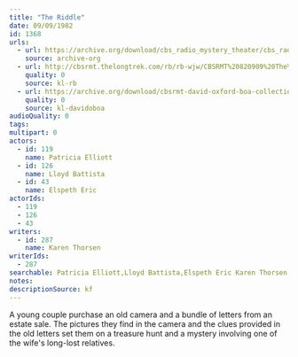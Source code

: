 ```yaml
---
title: "The Riddle"
date: 09/09/1982
id: 1368
urls: 
  - url: https://archive.org/download/cbs_radio_mystery_theater/cbs_radio_mystery_theater-1351-1399.zip/cbs_radio_mystery_theater-1351-1399%2Fcbsrmt_1368_the_riddle.mp3
    source: archive-org
  - url: http://cbsrmt.thelongtrek.com/rb/rb-wjw/CBSRMT%20820909%20The%20Riddle_wjw.mp3
    quality: 0
    source: kl-rb
  - url: https://archive.org/download/cbsrmt-david-oxford-boa-collection/CBSRMT-820909-1368-The-Riddle-(128-48)_WBBM-JE-{BoA}.mp3
    quality: 0
    source: kl-davidoboa
audioQuality: 0
tags: 
multipart: 0
actors:  
  - id: 119
    name: Patricia Elliott  
  - id: 126
    name: Lloyd Battista  
  - id: 43
    name: Elspeth Eric
actorIds:  
  - 119  
  - 126  
  - 43
writers:  
  - id: 287
    name: Karen Thorsen
writerIds:  
  - 287
searchable: Patricia Elliott,Lloyd Battista,Elspeth Eric Karen Thorsen
notes: 
descriptionSource: kf
---
```

A young couple purchase an old camera and a bundle of letters from an estate sale. The pictures they find in the camera and the clues provided in the old letters set them on a treasure hunt and a mystery involving one of the wife's long-lost relatives.